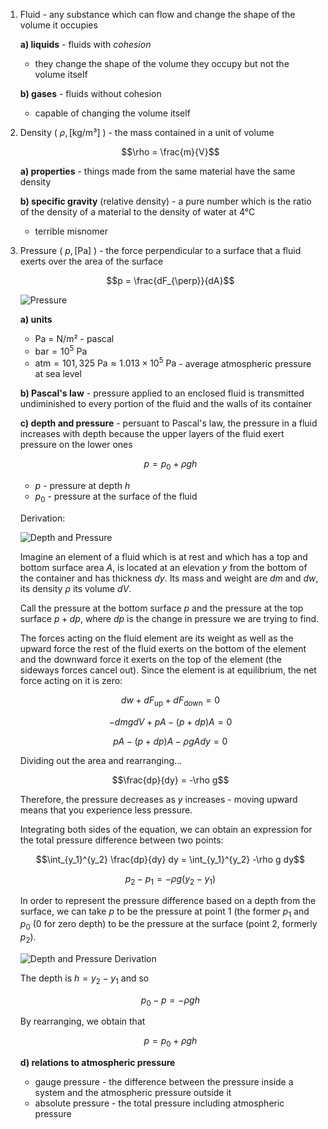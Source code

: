 1. Fluid - any substance which can flow and change the shape of the volume it occupies
	
	**a) liquids** - fluids with *cohesion*
	- they change the shape of the volume they occupy but not the volume itself
	
	**b) gases** - fluids without cohesion
	- capable of changing the volume itself

2. Density ( $\rho, [\text{kg/m³}]$ ) - the mass contained in a unit of volume
	
	$$\rho = \frac{m}{V}$$
	
	**a) properties** - things made from the same material have the same density
	
	**b) specific gravity** (relative density) - a pure number which is the ratio of the density of a material to the density of water at 4°C
	- terrible misnomer

3. Pressure ( $p, [\text{Pa}]$ ) - the force perpendicular to a surface that a fluid exerts over the area of the surface
	
	$$p = \frac{dF_{\perp}}{dA}$$
	
	![Pressure](Resources/Pressure.jpg)
	
	**a) units**
	- $\text{Pa = N/m²}$ - pascal
	- $\text{bar} = 10^5 \text{ Pa}$
	- $\text{atm} = 101,325 \text{ Pa} \approx 1.013 \times 10^5 \text{ Pa}$ - average atmospheric pressure at sea level
	
	**b) Pascal's law** - pressure applied to an enclosed fluid is transmitted undiminished to every portion of the fluid and the walls of its container
	
	**c) depth and pressure** - persuant to Pascal's law, the pressure in a fluid increases with depth because the upper layers of the fluid exert pressure on the lower ones
	
	$$p = p_0 + \rho gh$$
	- $p$ - pressure at depth $h$
	- $p_0$ - pressure at the surface of the fluid
	
	Derivation:
	
	![Depth and Pressure](Resources/Depth%20and%20Pressure.jpg)
	
	Imagine an element of a fluid which is at rest and which has a top and bottom surface area $A$, is located at an elevation $y$ from the bottom of the container and has thickness $dy$. Its mass and weight are $dm$ and $dw$, its density $\rho$ its volume $dV$.
	
	Call the pressure at the bottom surface $p$ and the pressure at the top surface $p + dp$, where $dp$ is the change in pressure we are trying to find. 
	
	The forces acting on the fluid element are its weight as well as the upward force the rest of the fluid exerts on the bottom of the element and the downward force it exerts on the top of the element (the sideways forces cancel out). Since the element is at equilibrium, the net force acting on it is zero:
	
	$$dw + dF_{\text{up}} + dF_{\text{down}} = 0$$
	
	$$-dmgdV + pA - (p + dp)A = 0$$
	
	$$pA - (p + dp)A - \rho gAdy = 0$$
	
	Dividing out the area and rearranging...
	
	$$\frac{dp}{dy} = -\rho g$$
	
	Therefore, the pressure decreases as $y$ increases - moving upward means that you experience less pressure.
	
	Integrating both sides of the equation, we can obtain an expression for the total pressure difference between two points:
	
	$$\int_{y_1}^{y_2} \frac{dp}{dy} dy = \int_{y_1}^{y_2} -\rho g dy$$
	
	$$p_2 - p_1 = -\rho g (y_2 - y_1)$$
	
	In order to represent the pressure difference based on a depth from the surface, we can take $p$ to be the pressure at point 1 (the former $p_1$ and $p_0$ (0 for zero depth) to be the pressure at the surface (point 2, formerly $p_2$).
	
	![Depth and Pressure Derivation](Resources/Depth%20and%20Pressure%20Derivation.jpg)
	
	The depth is $h = y_2 - y_1$ and so
	
	$$p_0 - p = -\rho gh$$
	
	By rearranging, we obtain that
	
	$$p = p_0 + \rho gh$$
	
	**d) relations to atmospheric pressure**
	- gauge pressure - the difference between the pressure inside a system and the atmospheric pressure outside it
	- absolute pressure - the total pressure including atmospheric pressure